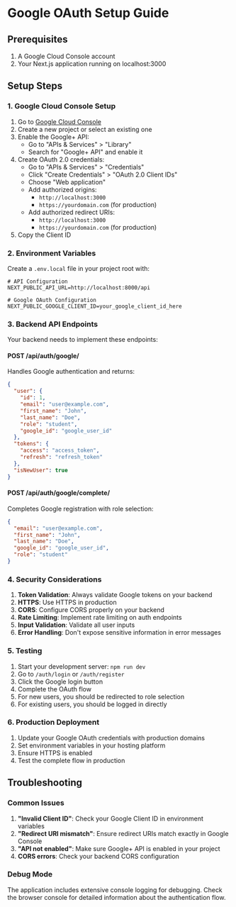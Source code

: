 # Google OAuth Setup Guide

## Prerequisites

1. A Google Cloud Console account
2. Your Next.js application running on localhost:3000

## Setup Steps

### 1. Google Cloud Console Setup

1. Go to [Google Cloud Console](https://console.cloud.google.com/)
2. Create a new project or select an existing one
3. Enable the Google+ API:
   - Go to "APIs & Services" > "Library"
   - Search for "Google+ API" and enable it
4. Create OAuth 2.0 credentials:
   - Go to "APIs & Services" > "Credentials"
   - Click "Create Credentials" > "OAuth 2.0 Client IDs"
   - Choose "Web application"
   - Add authorized origins:
     - `http://localhost:3000`
     - `https://yourdomain.com` (for production)
   - Add authorized redirect URIs:
     - `http://localhost:3000`
     - `https://yourdomain.com` (for production)
5. Copy the Client ID

### 2. Environment Variables

Create a `.env.local` file in your project root with:

```env
# API Configuration
NEXT_PUBLIC_API_URL=http://localhost:8000/api

# Google OAuth Configuration
NEXT_PUBLIC_GOOGLE_CLIENT_ID=your_google_client_id_here
```

### 3. Backend API Endpoints

Your backend needs to implement these endpoints:

#### POST /api/auth/google/

Handles Google authentication and returns:

```json
{
  "user": {
    "id": 1,
    "email": "user@example.com",
    "first_name": "John",
    "last_name": "Doe",
    "role": "student",
    "google_id": "google_user_id"
  },
  "tokens": {
    "access": "access_token",
    "refresh": "refresh_token"
  },
  "isNewUser": true
}
```

#### POST /api/auth/google/complete/

Completes Google registration with role selection:

```json
{
  "email": "user@example.com",
  "first_name": "John",
  "last_name": "Doe",
  "google_id": "google_user_id",
  "role": "student"
}
```

### 4. Security Considerations

1. **Token Validation**: Always validate Google tokens on your backend
2. **HTTPS**: Use HTTPS in production
3. **CORS**: Configure CORS properly on your backend
4. **Rate Limiting**: Implement rate limiting on auth endpoints
5. **Input Validation**: Validate all user inputs
6. **Error Handling**: Don't expose sensitive information in error messages

### 5. Testing

1. Start your development server: `npm run dev`
2. Go to `/auth/login` or `/auth/register`
3. Click the Google login button
4. Complete the OAuth flow
5. For new users, you should be redirected to role selection
6. For existing users, you should be logged in directly

### 6. Production Deployment

1. Update your Google OAuth credentials with production domains
2. Set environment variables in your hosting platform
3. Ensure HTTPS is enabled
4. Test the complete flow in production

## Troubleshooting

### Common Issues

1. **"Invalid Client ID"**: Check your Google Client ID in environment variables
2. **"Redirect URI mismatch"**: Ensure redirect URIs match exactly in Google Console
3. **"API not enabled"**: Make sure Google+ API is enabled in your project
4. **CORS errors**: Check your backend CORS configuration

### Debug Mode

The application includes extensive console logging for debugging. Check the browser console for detailed information about the authentication flow.
